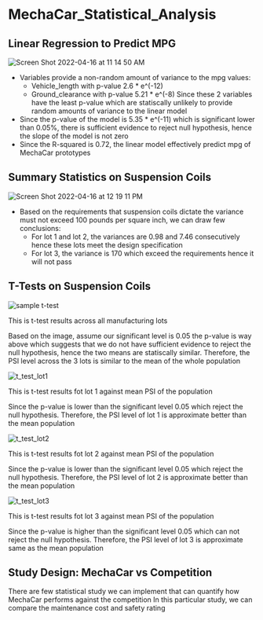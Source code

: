 # MechaCar_Statistical_Analysis
## Linear Regression to Predict MPG
![Screen Shot 2022-04-16 at 11 14 50 AM](https://user-images.githubusercontent.com/63434761/163686755-35e6f431-c805-4611-9e46-3a8849dc04b7.png)

- Variables provide a non-random amount of variance to the mpg values:
  + Vehicle_length with p-value 2.6 * e^(-12)
  + Ground_clearance with p-value 5.21 * e^(-8)
 Since these 2 variables have the least p-value which are statiscally unlikely to provide random amounts of variance to the linear model
- Since the p-value of the model is 5.35 * e^(-11) which is significant lower than 0.05%, there is sufficient evidence to reject null hypothesis, hence the slope of the model is not zero
- Since the R-squared is 0.72, the linear model effectively predict mpg of MechaCar prototypes

## Summary Statistics on Suspension Coils
![Screen Shot 2022-04-16 at 12 19 11 PM](https://user-images.githubusercontent.com/63434761/163688568-99a68338-f689-456a-84a3-1a412743642c.png)

- Based on the requirements that suspension coils dictate the variance must not exceed 100 pounds per square inch, we can draw few conclusions:
  + For lot 1 and lot 2, the variances are 0.98 and 7.46 consecutively hence these lots meet the design specification
  + For lot 3, the variance is 170 which exceed the requirements hence it will not pass

## T-Tests on Suspension Coils
![sample t-test](https://user-images.githubusercontent.com/63434761/163860167-1d0cfd93-ef9e-4d9f-9836-3bb6553afbc7.png)

This is t-test results across all manufacturing lots

Based on the image, assume our significant level is 0.05 the p-value is way above which suggests that we do not have sufficient evidence to reject the null hypothesis, hence the two means are statiscally similar. Therefore, the PSI level across the 3 lots is similar to the mean of the whole population

![t_test_lot1](https://user-images.githubusercontent.com/63434761/163860780-9ecbd76b-eaa3-4cf6-aa56-e7cfeafb1b3f.png)

This is t-test results fot lot 1 against mean PSI of the population

Since the p-value is lower than the significant level 0.05 which reject the null hypothesis. Therefore, the PSI level of lot 1 is approximate better than the mean population

![t_test_lot2](https://user-images.githubusercontent.com/63434761/163866137-7a1a90dc-b0cc-401d-a770-314b8bb1152b.png)

This is t-test results fot lot 2 against mean PSI of the population

Since the p-value is lower than the significant level 0.05 which reject the null hypothesis. Therefore, the PSI level of lot 2 is approximate better than the mean population

![t_test_lot3](https://user-images.githubusercontent.com/63434761/163866270-77acab2e-6046-47e6-b488-4de79d396a88.png)

This is t-test results fot lot 3 against mean PSI of the population

Since the p-value is higher than the significant level 0.05 which can not reject the null hypothesis. Therefore, the PSI level of lot 3 is approximate same as the mean population

## Study Design: MechaCar vs Competition

There are few statistical study we can implement that can quantify how MechaCar performs against the competition
In this particular study, we can compare the maintenance cost and safety rating
